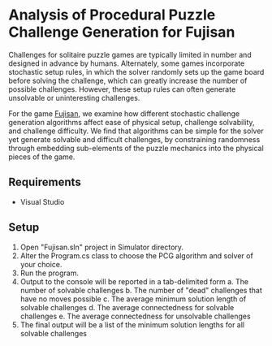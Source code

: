 # Analysis of Procedural Puzzle Challenge Generation for Fujisan

Challenges for solitaire puzzle games are typically limited in number and designed in advance by humans. Alternately,
some games incorporate stochastic setup rules, in which the solver randomly sets up the game board before solving the challenge,
which can greatly increase the number of possible challenges. However, these setup rules can often generate unsolvable or
uninteresting challenges. 

For the game [Fujisan](https://boardgamegeek.com/boardgame/35893/fujisan), we examine how
different stochastic challenge generation algorithms affect ease of physical setup, challenge solvability, and challenge difficulty. 
We find that algorithms can be simple for the solver yet generate solvable and difficult challenges, by constraining randomness through
embedding sub-elements of the puzzle mechanics into the physical pieces of the game.

## Requirements

* Visual Studio 

## Setup

1. Open "Fujisan.sln" project in Simulator directory.
2. Alter the Program.cs class to choose the PCG algorithm and solver of your choice.
3. Run the program.
4. Output to the console will be reported in a tab-delimited form
    a. The number of solvable challenges
    b. The number of "dead" challenges that have no moves possible
    c. The average minimum solution length of solvable challenges
    d. The average connectedness for solvable challenges
    e. The average connectedness for unsolvable challenges
5. The final output will be a list of the minimum solution lengths for all solvable challenges
